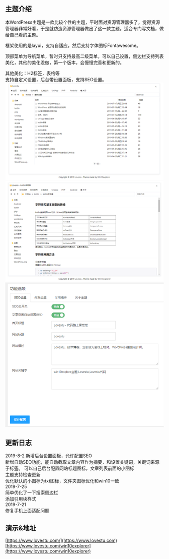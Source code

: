 ## 主题介绍 
本WordPress主题是一款比较个性的主题，平时面对资源管理器多了，觉得资源管理器非常好看，于是就仿造资源管理器做出了这一款主题。适合专门写文档，做给自己看的主题。  

框架使用的是layui，支持自适应，然后支持字体图标Fontawesome。  

顶部菜单为导航菜单，暂时只支持最高二级菜单，可以自己设置，侧边栏支持列表美化，其他的美化没做，第一个版本，会慢慢完善和更新的。  

其他美化：H2标签，表格等  
支持自定义设置，后台带设置面板，支持SEO设置。
![win10explore](/img/win10exp01.png)  
![win10explore](/img/win10exp02.png)
![win10explore](/img/win10exp03.png)
## 更新日志
2019-8-2
新增后台设置面板，允许配置SEO  
新增自动SEO功能，能自动截取文章内容作为摘要，和设置关键词，关键词来源于标签。 
可以自己后台配置网站标题图标，文章列表前面的小图标  
主题支持检查更新  
优化默认的小图标为txt图标，文件夹图标优化和win10一致  
2019-7-25  
简单优化了一下搜索侧边栏  
添加引用块样式  
2019-7-21  
修复手机上面适配问题  
## 演示&地址
[https://www.lovestu.com/](https://www.lovestu.com)  
[https://www.lovestu.com/win10explorer](https://www.lovestu.com/win10explorer) 
